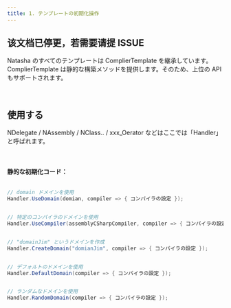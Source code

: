 ```yaml
---
title: 1. テンプレートの初期化操作
---
```


## 该文档已停更，若需要请提 ISSUE

Natasha のすべてのテンプレートは ComplierTemplate を継承しています。ComplierTemplate は静的な構築メソッドを提供します。そのため、上位の API もサポートされます。

<br/>

## 使用する

NDelegate / NAssembly / NClass.. / xxx_Oerator などはここでは「Handler」と呼ばれます。

<br/>

#### 静的な初期化コード：

```cs

// domain ドメインを使用
Handler.UseDomain(domian, compiler => { コンパイラの設定 });


// 特定のコンパイラのドメインを使用
Handler.UseCompiler(assemblyCSharpCompiler, compiler => { コンパイラの設定 });


// "domainJim" というドメインを作成
Handler.CreateDomain("domianJim", compiler => { コンパイラの設定 });


// デフォルトのドメインを使用
Handler.DefaultDomain(compiler => { コンパイラの設定 });


// ランダムなドメインを使用
Handler.RandomDomain(compiler => { コンパイラの設定 });

```

<br/>
